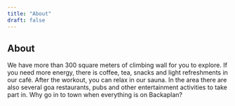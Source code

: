 ```yaml
---
title: "About"
draft: false
---
```


## About

We have more than 300 square meters of climbing wall for you to explore. If you need
more energy, there is coffee, tea, snacks and light refreshments in our café.
After the workout, you can relax in our sauna. In the area there are also several goa
restaurants, pubs and other entertainment activities to take part in. Why go in to
town when everything is on Backaplan?
